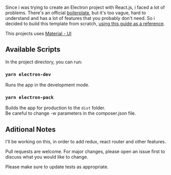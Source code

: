 Since i was trying to create an Electron project with React.js, i faced a lot of problems. There's an official  [boilerplate](https://github.com/electron-react-boilerplate/electron-react-boilerplate), but it's too vague, hard to understand and has a lot of features that you probably don't need. So i decided to build this template from scratch, [using this guide as a reference](https://www.codementor.io/@randyfindley/how-to-build-an-electron-app-using-create-react-app-and-electron-builder-ss1k0sfer).

This projects uses [Material - UI](https://material-ui.com/)


## Available Scripts

In the project directory, you can run:

### `yarn electron-dev`

Runs the app in the development mode.<br />

### `yarn electron-pack`

Builds the app for production to the `dist` folder.<br />
Be careful to change -w parameters in the composer.json file.

## Aditional Notes

I'll be working on this, in order to add redux, react router and other features. 

Pull requests are welcome. For major changes, please open an issue first to discuss what you would like to change.

Please make sure to update tests as appropriate.
